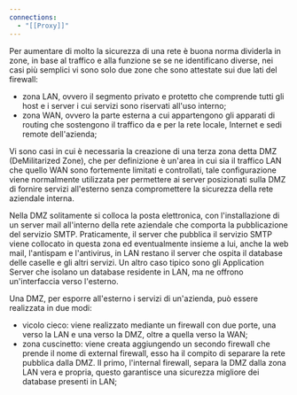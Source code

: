 ```yaml
---
connections:
  - "[[Proxy]]"
---
```

Per aumentare di molto la sicurezza di una rete è buona norma dividerla in zone, in base al traffico e alla funzione se se ne identificano diverse, nei casi più semplici vi sono solo due zone che sono attestate sui due lati del firewall:
- zona LAN, ovvero il segmento privato e protetto che comprende tutti gli host e i server i cui servizi sono riservati all'uso interno;
- zona WAN, ovvero la parte esterna a cui appartengono gli apparati di routing che sostengono il traffico da e per la rete locale, Internet e sedi remote dell'azienda;

Vi sono casi in cui è necessaria la creazione di una terza zona detta DMZ (DeMilitarized Zone), che per definizione è un'area in cui sia il traffico LAN che quello WAN sono fortemente limitati e controllati, tale configurazione viene normalmente utilizzata per permettere ai server posizionati sulla DMZ di fornire servizi all'esterno senza compromettere la sicurezza della rete aziendale interna.


Nella DMZ solitamente si colloca la posta elettronica, con l'installazione di un server mail all'interno della rete aziendale che comporta la pubblicazione del servizio SMTP. Praticamente, il server che pubblica il servizio SMTP viene collocato in questa zona ed eventualmente insieme a lui, anche la web mail, l'antispam e l'antivirus, in LAN restano il server che ospita il database delle caselle e gli altri servizi. Un altro caso tipico sono gli Application Server che isolano un database residente in LAN, ma ne offrono un'interfaccia verso l'esterno.

Una DMZ, per esporre all'esterno i servizi di un'azienda, può essere realizzata in due modi:
- vicolo cieco: viene realizzato mediante un firewall con due porte, una verso la LAN e una verso la DMZ, oltre a quella verso la WAN;
- zona cuscinetto: viene creata aggiungendo un secondo firewall che prende il nome di external firewall, esso ha il compito di separare la rete pubblica dalla DMZ. Il primo, l'internal firewall, separa la DMZ dalla zona LAN vera e propria, questo garantisce una sicurezza migliore dei database presenti in LAN;
